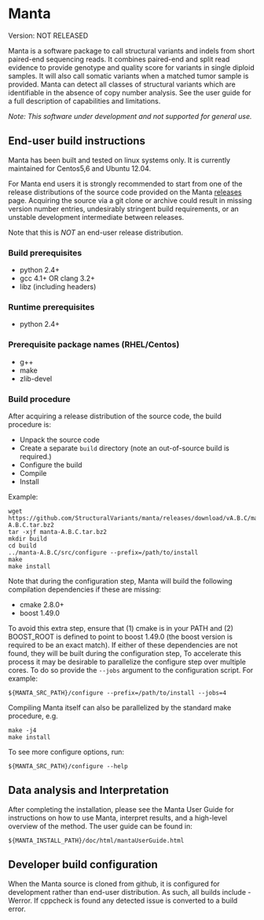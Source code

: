 Manta
=====

Version: NOT RELEASED

Manta is a software package to call structural variants and indels from short
paired-end sequencing reads. It combines paired-end and split read evidence to
provide genotype and quality score for variants in single diploid samples. It
will also call somatic variants when a matched tumor sample is provided. Manta
can detect all classes of structural variants which are identifiable in the
absence of copy number analysis. See the user guide for a full description of
capabilities and limitations.

_Note: This software under development and not supported for general use._


End-user build instructions
---------------------------

Manta has been built and tested on linux systems only. It is currently
maintained for Centos5,6 and Ubuntu 12.04.

For Manta end users it is strongly recommended to start from one of the
release distributions of the source code provided on the Manta [releases]
page. Acquiring the source via a git clone or archive could result in missing
version number entries, undesirably stringent build requirements, or an unstable
development intermediate between releases.

Note that this is _NOT_ an end-user release distribution.

[releases]:https://github.com/StructuralVariants/manta/releases

### Build prerequisites

* python 2.4+
* gcc 4.1+ OR clang 3.2+
* libz (including headers)

### Runtime prerequisites

* python 2.4+

### Prerequisite package names (RHEL/Centos)

* g++
* make
* zlib-devel

### Build procedure

After acquiring a release distribution of the source code, the build procedure is:

* Unpack the source code
* Create a separate `build` directory (note an out-of-source build is
  required.)
* Configure the build
* Compile
* Install

Example:

    wget https://github.com/StructuralVariants/manta/releases/download/vA.B.C/manta-A.B.C.tar.bz2
    tar -xjf manta-A.B.C.tar.bz2
    mkdir build
    cd build
    ../manta-A.B.C/src/configure --prefix=/path/to/install
    make
    make install

Note that during the configuration step, Manta will build the following
compilation dependencies if these are missing:

* cmake 2.8.0+
* boost 1.49.0

To avoid this extra step, ensure that (1) cmake is in your PATH and (2)
BOOST\_ROOT is defined to point to boost 1.49.0 (the boost version is required to
be an exact match). If either of these dependencies are not found, they will be
built during the configuration step, To accelerate this process it may be
desirable to parallelize the configure step over multiple cores. To do so
provide the `--jobs` argument to the configuration script. For example:

    ${MANTA_SRC_PATH}/configure --prefix=/path/to/install --jobs=4

Compiling Manta itself can also be parallelized by the standard make procedure, e.g.

    make -j4
    make install

To see more configure options, run:

    ${MANTA_SRC_PATH}/configure --help


Data analysis and Interpretation
--------------------------------

After completing the installation, please see the Manta User Guide for
instructions on how to use Manta, interpret results, and a high-level overview
of the method. The user guide can be found in:

    ${MANTA_INSTALL_PATH}/doc/html/mantaUserGuide.html


Developer build configuration
-----------------------------

When the Manta source is cloned from github, it is configured for development
rather than end-user distribution. As such, all builds include -Werror. If
cppcheck is found any detected issue is converted to a build error.

